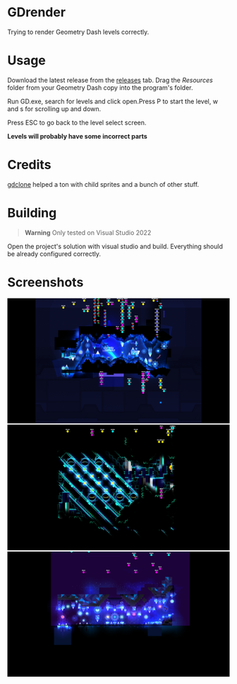 # GDrender
Trying to render Geometry Dash levels correctly.

# Usage
Download the latest release from the [releases](https://github.com/maxnut/gdrender/releases/latest) tab. Drag the _Resources_ folder from your Geometry Dash copy into the program's folder.

Run GD.exe, search for levels and click open.Press P to start the level, w and s for scrolling up and down.

Press ESC to go back to the level select screen.

__Levels will probably have some incorrect parts__

# Credits

[gdclone](https://github.com/opstic/gdclone) helped a ton with child sprites and a bunch of other stuff.

# Building
> **Warning**
> Only tested on Visual Studio 2022

Open the project's solution with visual studio and build. Everything should be already configured correctly.

# Screenshots

![ss1](/images/ss1.png)
![ss2](/images/ss2.png)
![ss3](/images/ss3.png)
